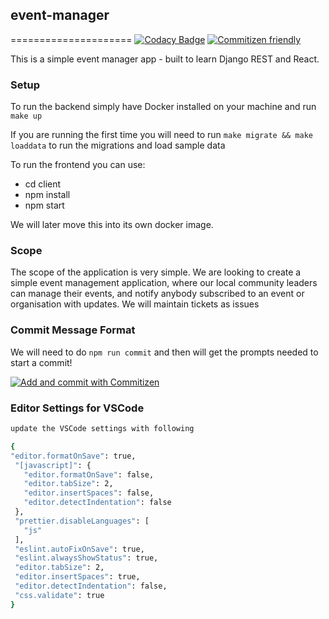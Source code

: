 ## event-manager
=====================
[![Codacy Badge](https://api.codacy.com/project/badge/Grade/9f29bf9dc6dc4bb498b7ff21aca4a267)](https://www.codacy.com/app/mashhoodr/event-manager?utm_source=github.com&amp;utm_medium=referral&amp;utm_content=recurship/event-manager&amp;utm_campaign=Badge_Grade)
[![Commitizen friendly](https://img.shields.io/badge/commitizen-friendly-brightgreen.svg)](http://commitizen.github.io/cz-cli/)

This is a simple event manager app - built to learn Django REST and React.

### Setup

To run the backend simply have Docker installed on your machine and run `make up`

If you are running the first time you will need to run `make migrate && make loaddata` to run the migrations and load sample data

To run the frontend you can use:
- cd client
- npm install
- npm start

We will later move this into its own docker image.


### Scope

The scope of the application is very simple. We are looking to create a simple event management application, where our
local community leaders can manage their events, and notify anybody subscribed to an event or organisation with updates.
We will maintain tickets as issues

### Commit Message Format

We will need to do `npm run commit` and then will get the prompts needed to start a commit!

[![Add and commit with Commitizen](https://github.com/commitizen/cz-cli/raw/master/meta/screenshots/add-commit.png)](https://github.com/commitizen/cz-cli/raw/master/meta/screenshots/add-commit.png)

### Editor Settings for VSCode

```bash
update the VSCode settings with following

{
"editor.formatOnSave": true,
 "[javascript]": {
   "editor.formatOnSave": false,
   "editor.tabSize": 2,
   "editor.insertSpaces": false,
   "editor.detectIndentation": false
 },
 "prettier.disableLanguages": [
   "js"
 ],
 "eslint.autoFixOnSave": true,
 "eslint.alwaysShowStatus": true,
 "editor.tabSize": 2,
 "editor.insertSpaces": true,
 "editor.detectIndentation": false,
 "css.validate": true
}
```

